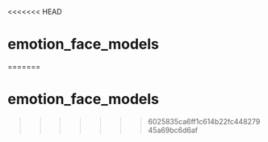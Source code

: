 <<<<<<< HEAD
# emotion_face_models
=======
# emotion_face_models
>>>>>>> 6025835ca6ff1c614b22fc44827945a69bc6d6af
